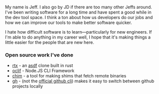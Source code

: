 My name is Jeff. I also go by JD if there are too many other Jeffs around. I've been writing software for a long time and have spent a good while in the dev tool space. I think a ton about how us developers do our jobs and how we can improve our tools to make better software quicker.

I hate how difficult software is to learn—particularly for new engineers. If I'm able to do anything in my career well, I hope that it's making things a little easier for the people that are new here.

### Open source work I've done

* [rtx](https://github.com/jdxcode/rtx) - an [asdf](https://github.com/asdf-vm/asdf) clone built in rust
* [oclif](https://github.com/oclif/oclif) - Node.JS CLI Framework
* [chim](https://github.com/jdxcode/chim) - a tool for making shims that fetch remote binaries
* [gh](https://github.com/jdxcode/gh) - (not the [official github cli](cli.github.com/)) makes it easy to switch between github projects locally

